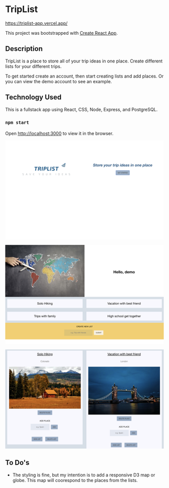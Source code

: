# TripList

https://triplist-app.vercel.app/

This project was bootstrapped with [Create React App](https://github.com/facebook/create-react-app).

## Description

TripList is a place to store all of your trip ideas in one place. Create different lists for your different trips. 

To get started create an account, then start creating lists and add places. Or you can view the demo account to see an example. 

## Technology Used

This is a fullstack app using React, CSS, Node, Express, and PostgreSQL.

### `npm start`

Open [http://localhost:3000](http://localhost:3000) to view it in the browser.

![Screenshot of TripList](https://github.com/fschweikhardt/triplist-app/blob/main/screenshots/TripList-app-screenshot-1.png)

![Screenshot of TripList](https://github.com/fschweikhardt/triplist-app/blob/main/screenshots/TripList-app-screenshot-2.png)

![Screenshot of TripList](https://github.com/fschweikhardt/triplist-app/blob/main/screenshots/TripList-app-screenshot-3.png)

## To Do's

- The styling is fine, but my intention is to add a responsive D3 map or globe. This map will coorespond to the places from the lists. 